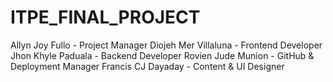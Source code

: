 # ITPE_FINAL_PROJECT
Allyn Joy Fullo - Project Manager
Diojeh Mer Villaluna - Frontend Developer
Jhon Khyle Paduala - Backend Developer
Rovien Jude Munion - GitHub & Deployment Manager
Francis CJ Dayaday - Content & UI Designer
